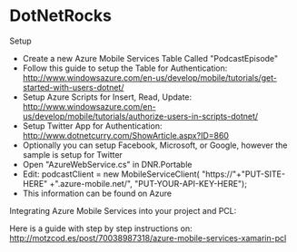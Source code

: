 DotNetRocks
===========

Setup

* Create a new Azure Mobile Services Table Called "PodcastEpisode"
* Follow this guide to setup the Table for Authentication: http://www.windowsazure.com/en-us/develop/mobile/tutorials/get-started-with-users-dotnet/
* Setup Azure Scripts for Insert, Read, Update: http://www.windowsazure.com/en-us/develop/mobile/tutorials/authorize-users-in-scripts-dotnet/
* Setup Twitter App for Authentication: http://www.dotnetcurry.com/ShowArticle.aspx?ID=860
* Optionally you can setup Facebook, Microsoft, or Google, however the sample is setup for Twitter
* Open "AzureWebService.cs" in DNR.Portable
* Edit: podcastClient = new MobileServiceClient(
        "https://"+"PUT-SITE-HERE" +".azure-mobile.net/",
        "PUT-YOUR-API-KEY-HERE");
* This information can be found on Azure
        


Integrating Azure Mobile Services into your project and PCL:

Here is a guide with step by step instructions on: http://motzcod.es/post/70038987318/azure-mobile-services-xamarin-pcl
        


